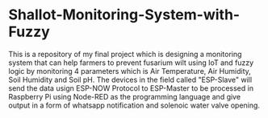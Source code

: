 # Shallot-Monitoring-System-with-Fuzzy
This is a repository of my final project which is designing a monitoring system that can help farmers to prevent fusarium wilt using IoT and fuzzy logic by monitoring 4 parameters which is Air Temperature, Air Humidity, Soil Humidity and Soil pH. The devices in the field called "ESP-Slave" will send the data usign ESP-NOW Protocol to ESP-Master to be processed in Raspberry Pi using Node-RED as the programming language and give output in a form of whatsapp notification and solenoic water valve opening.
